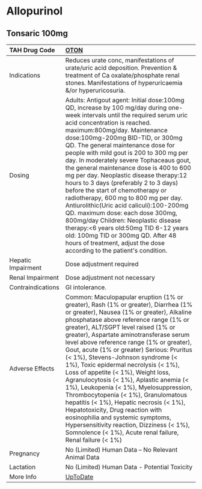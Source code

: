 # Allopurinol

## Tonsaric 100mg

| TAH Drug Code      | [OTON](https://www.tahsda.org.tw/drugs/hissearch.php?drug_code=OTON)                                                                                                                                                                                                                                                                                                                                                                                                                                                                                                                                                                                                                                                                                                                                                                              |
|:-------------------|:--------------------------------------------------------------------------------------------------------------------------------------------------------------------------------------------------------------------------------------------------------------------------------------------------------------------------------------------------------------------------------------------------------------------------------------------------------------------------------------------------------------------------------------------------------------------------------------------------------------------------------------------------------------------------------------------------------------------------------------------------------------------------------------------------------------------------------------------------|
| Indications        | Reduces urate conc, manifestations of urate/uric acid deposition. Prevention & treatment of Ca oxalate/phosphate renal stones. Manifestations of hyperuricaemia &/or hyperuricosuria.                                                                                                                                                                                                                                                                                                                                                                                                                                                                                                                                                                                                                                                             |
| Dosing             | Adults: Antigout agent: Initial dose:100mg QD, increase by 100 mg/day during one-week intervals until the required serum uric acid concentration is reached. maximum:800mg/day. Maintenance dose:100mg-200mg BID-TID, or 300mg QD. The general maintenance dose for people with mild gout is 200 to 300 mg per day. In moderately severe Tophaceaus gout, the general maintenance dose is 400 to 600 mg per day. Neoplastic disease therapy:12 hours to 3 days (preferably 2 to 3 days) before the start of chemotherapy or radiotherapy, 600 mg to 800 mg per day. Antiurolithic(Uric acid caliculi):100-200mg QD. maximum dose: each dose 300mg, 800mg/day Children: Neoplastic disease therapy:<6 years old:50mg TID 6-12 years old: 100mg TID or 300mg QD. After 48 hours of treatment, adjust the dose according to the patient's condition. |
| Hepatic Impairment | Dose adjustment required                                                                                                                                                                                                                                                                                                                                                                                                                                                                                                                                                                                                                                                                                                                                                                                                                          |
| Renal Impairment   | Dose adjustment not necessary                                                                                                                                                                                                                                                                                                                                                                                                                                                                                                                                                                                                                                                                                                                                                                                                                     |
| Contraindications  | GI intolerance.                                                                                                                                                                                                                                                                                                                                                                                                                                                                                                                                                                                                                                                                                                                                                                                                                                   |
| Adverse Effects    | Common: Maculopapular eruption (1% or greater), Rash (1% or greater), Diarrhea (1% or greater), Nausea (1% or greater), Alkaline phosphatase above reference range (1% or greater), ALT/SGPT level raised (1% or greater), Aspartate aminotransferase serum level above reference range (1% or greater), Gout, acute (1% or greater) Serious: Pruritus (< 1%), Stevens-Johnson syndrome (< 1%), Toxic epidermal necrolysis (< 1%), Loss of appetite (< 1%), Weight loss, Agranulocytosis (< 1%), Aplastic anemia (< 1%), Leukopenia (< 1%), Myelosuppression, Thrombocytopenia (< 1%), Granulomatous hepatitis (< 1%), Hepatic necrosis (< 1%), Hepatotoxicity, Drug reaction with eosinophilia and systemic symptoms, Hypersensitivity reaction, Dizziness (< 1%), Somnolence (< 1%), Acute renal failure, Renal failure (< 1%)                  |
| Pregnancy          | No (Limited) Human Data – No Relevant Animal Data                                                                                                                                                                                                                                                                                                                                                                                                                                                                                                                                                                                                                                                                                                                                                                                                 |
| Lactation          | No (Limited) Human Data - Potential Toxicity                                                                                                                                                                                                                                                                                                                                                                                                                                                                                                                                                                                                                                                                                                                                                                                                      |
| More Info          | [UpToDate](https://www.uptodate.com/contents/allopurinol-drug-information)                                                                                                                                                                                                                                                                                                                                                                                                                                                                                                                                                                                                                                                                                                                                                                        |

